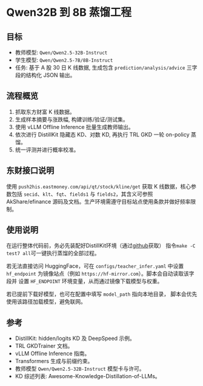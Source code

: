 # Qwen32B 到 8B 蒸馏工程

## 目标
- 教师模型: `Qwen/Qwen2.5-32B-Instruct`
- 学生模型: `Qwen/Qwen2.5-7B/8B-Instruct`
- 任务: 基于 A 股 30 日 K 线数据, 生成包含 `prediction/analysis/advice` 三字段的结构化 JSON 输出。

## 流程概览
1. 抓取东方财富 K 线数据。
2. 生成样本摘要与涨跌幅, 构建训练/验证/测试集。
3. 使用 vLLM Offline Inference 批量生成教师输出。
4. 依次进行 DistillKit 隐藏态 KD、对数 KD, 再执行 TRL GKD 一轮 on-policy 蒸馏。
5. 统一评测并进行概率校准。

## 东财接口说明
使用 `push2his.eastmoney.com/api/qt/stock/kline/get` 获取 K 线数据，核心参数包括 `secid`、`klt`、`fqt`、`fields1` 与 `fields2`，其含义可参照 AkShare/efinance 源码及文档。生产环境需遵守目标站点使用条款并做好频率限制。

## 使用说明
在运行整体代码前，务必先装配好DistillKit环境（通过[github](https://github.com/arcee-ai/DistillKit)获取）
指令`make -C test7 all`可一键执行蒸馏的全部过程。

若无法直接访问 HuggingFace，可在 `configs/teacher_infer.yaml` 中设置 `hf_endpoint`
为镜像站点（例如 `https://hf-mirror.com`）。脚本会自动读取该字段并
设置 `HF_ENDPOINT` 环境变量，从而通过镜像下载模型与权重。

若已提前下载好模型，也可在配置中填写 `model_path` 指向本地目录，
脚本会优先使用该路径加载模型，避免联网。

## 参考
- DistillKit: hidden/logits KD 及 DeepSpeed 示例。
- TRL GKDTrainer 文档。
- vLLM Offline Inference 指南。
- Transformers 生成与前缀约束。
- 教师模型 `Qwen/Qwen2.5-32B-Instruct` 模型卡与许可。
- KD 综述列表: Awesome-Knowledge-Distillation-of-LLMs。
